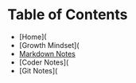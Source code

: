 # **Table of Contents**

* [Home](
* [Growth Mindset](
* [Markdown Notes](/docs/Markdown_Notes.md)
* [Coder Notes](
* [Git Notes](


